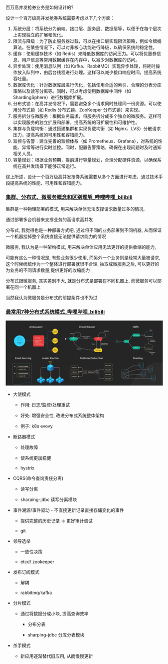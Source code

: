 百万高并发抢券业务是如何设计的?

设计一个百万级高并发抢券系统需要考虑以下几个方面：

1. 系统分层：将系统分为前端、接口层、服务层、数据层等，以便于在每个层次上实现独立的扩展和优化。
2. 限流与降级：为了防止服务器过载，可以在接口层实现限流策略，例如令牌桶算法。在某些情况下，可以对非核心功能进行降级，以确保系统的稳定性。
3. 缓存：使用缓存技术（如 Redis）来降低数据库的访问压力。可以将优惠券信息、用户信息等常用数据缓存在内存中，以减少对数据库的访问。
4. 异步处理：使用消息队列（如 Kafka、RabbitMQ）实现异步处理，将耗时操作放入队列中，由后台线程进行处理。这样可以减少接口响应时间，提高系统吞吐量。
5. 数据库优化：针对数据库层进行优化，包括使用合适的索引、合理的分表分库策略以及读写分离等。同时，可以考虑使用数据库中间件（如 ShardingSphere）进行数据库扩展。
6. 分布式锁：在高并发情况下，需要避免多个请求同时处理同一份资源。可以使用分布式锁（如 Redis 分布式锁、ZooKeeper 分布式锁）来实现。
7. 服务拆分与微服务：根据业务需求，将服务拆分成多个独立的微服务。这样可以实现服务的独立扩展和部署，提高系统的可扩展性和可维护性。
8. 集群与负载均衡：通过搭建集群和实现负载均衡（如 Nginx、LVS）分散请求压力，提高系统的可用性和容错能力。
9. 监控与告警：建立完善的监控体系（如 Prometheus、Grafana），对系统的性能、异常等进行实时监控。同时，配置告警策略，确保在出现问题时及时通知相关人员。
10. 容量规划：根据业务预期，提前进行容量规划，合理分配硬件资源，以确保系统在高并发场景下能够正常运行。

综上所述，设计一个百万级高并发抢券系统需要从多个方面进行考虑，通过技术手段提高系统的性能、可用性和容错能力。



### [集群、分布式、微服务概念和区别理解_哔哩哔哩_bilibili](https://www.bilibili.com/video/BV1GT4y197FG/?spm_id_from=333.788.recommend_more_video.-1&vd_source=eabc2c22ae7849c2c4f31815da49f209)

集群是一种物理部署的模式, 用来解决单体无法支撑请求数量过多的情况, 

通过部署多台机器来支撑业务的高请求高并发

分布式, 我觉得也是一种部署方式吧, 通过将不同的业务部署到不同机器, 从而保证一个机器挂掉整个系统直接无法提供请求能力的情况

微服务, 我认为是一种架构模式, 用来解决单体应用无法更好的提供收缩的能力, 

可能有这么一种情况是, 有些业务很少使用, 而另外一个业务则是经常大量被请求, 这个时候统统作为一个整体进行部署就很不合理, 抽取成微服务之后, 可以更好的为业务的不同请求数量,提供更好的收缩能力



分布式跟微服务, 其实差别不大, 就是分布式是部署在不同机器上, 而微服务可以部署在同一个机器上

当然我认为微服务是分布式的前提条件也不为过

### [最常用7种分布式系统模式_哔哩哔哩_bilibili](https://www.bilibili.com/video/BV1Cu411P76T/?spm_id_from=..search-card.all.click&vd_source=eabc2c22ae7849c2c4f31815da49f209)

![](https://raw.githubusercontent.com/HongXiaoHong/images/main/picture/msedge_HwvcNfQPjQ.png)

- 大使模式
  
  - 作用: 日志/监控/处理重试
  
  - 好处: 增强安全性, 改进分布式系统整体架构
  
  - 例子: k8s evovy

- 断路器模式
  
  - 处理故障
  
  - 使系统更加稳健
  
  - hystrix

- CQRS(命令查询责任分离)
  
  - 读写分离
  
  - sharping-jdbc 读写分离模块

- 事件溯源/事件驱动 - 不直接更新记录直接存储变化的事件
  
  - 提供完整的历史记录 -> 更好审计调试
  
  - git

- 领导选举
  
  - 一致性决策
  
  - etcd/ zookeeper

- 发布订阅模式
  
  - 解耦
  
  - rabbitmq/kafka

- 分片模式
  
  - 通过将数据分成小块, 提高查询效率
    
    - 分布分表
    
    - sharping-jdbc 分库分表模块

- 杀手模式
  
  - 新应用逐渐替代旧应用, 从而慢慢更新
